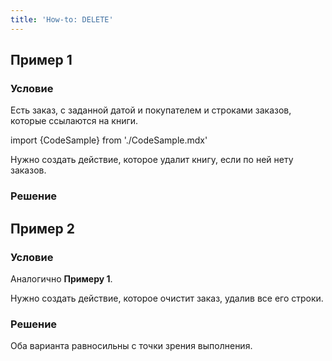 ```yaml
---
title: 'How-to: DELETE'
---
```


## Пример 1

### Условие

Есть заказ, с заданной датой и покупателем и строками заказов, которые ссылаются на книги.

import {CodeSample} from './CodeSample.mdx'

<CodeSample url="https://ru-documentation.lsfusion.org/sample?file=UseCaseDelete&block=sample1"/>

Нужно создать действие, которое удалит книгу, если по ней нету заказов.

### Решение

<CodeSample url="https://ru-documentation.lsfusion.org/sample?file=UseCaseDelete&block=solution1"/>

## Пример 2

### Условие

Аналогично **Примеру 1**.

Нужно создать действие, которое очистит заказ, удалив все его строки.

### Решение

<CodeSample url="https://ru-documentation.lsfusion.org/sample?file=UseCaseDelete&block=solution2"/>

Оба варианта равносильны с точки зрения выполнения.
